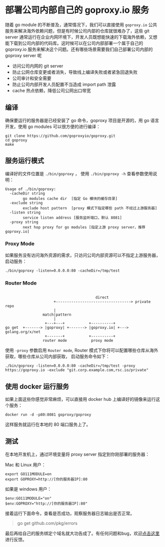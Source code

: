 # 部署公司内部自己的 goproxy.io 服务

随着 go module 的不断普及，通常情况下，我们可以直接使用 `goproxy.io` 公共服务来解决海外依赖问题，但是有时候公司内部的仓库就很难办了，这些 git server 通常运行在企业内网环境下，开发人员既想能快速的下载海外依赖，又想能下载到公司内部的代码库。这时候可以在公司内部部署一个属于自己的 goproxy.io 服务来解决这个问题。还有哪些场景需要我们自己部署公司内部的 goproxy server 呢

* 访问公司内网的 git server
* 防止公网仓库变更或者消失，导致线上编译失败或者紧急回退失败
* 公司审计和安全需要
* 防止公司内部开发人员配置不当造成 import path 泄露
* cache 热点依赖，降低公司公网出口带宽

## 编译

确保要运行的服务器是已经安装了 go 命令，goproxy 项目是开源的，用 go 语言开发，使用 go modules 可以很方便的进行编译：

```shell
git clone https://github.com/goproxyio/goproxy.git
cd goproxy
make
```
## 服务运行模式

编译好的文件位置是 `./bin/goproxy` ， 使用 `./bin/goproxy -h` 查看参数使用说明：

```shell
Usage of ./bin/goproxy:
  -cacheDir string
        go modules cache dir  [指定 Go 模块的缓存目录]
  -exclude string
        exclude host pattern  [proxy 模式下指定哪些 path 不经过上游服务器]
  -listen string
        service listen address [服务监听端口，默认 8081]
  -proxy string
        next hop proxy for go modules [指定上游 proxy server，推荐 goproxy.io]
```
### Proxy Mode

如果服务没有访问海外资源的需求，只访问公司内部资源可以不指定上游服务器，启动服务：

```shell
./bin/goproxy -listen=0.0.0.0:80 -cacheDir=/tmp/test
```

### Router Mode

```

                                         direct
                      +----------------------------------> private repo
                      |
                 match|pattern
                      |
                  +---+---+           +----------+
go get  +-------> |goproxy| +-------> |goproxy.io| +---> golang.org/x/net
                  +-------+           +----------+
                 router mode           proxy mode
```

使用 `-proxy` 参数启用 `Router mode`, Router 模式下你将可以配置哪些仓库从海外获取，哪些仓库从公司内部获取， 启动服务命令如下：

```shell
./bin/goproxy -listen=0.0.0.0:80 -cacheDir=/tmp/test -proxy https://goproxy.io -exclude "git.corp.example.com,rsc.io/private"
```

## 使用 docker 运行服务

如果上面这些你感觉非常麻烦，可以直接用 docker hub 上编译好的镜像来运行这个服务：

```
docker run -d -p80:8081 goproxy/goproxy
```

这样服务就运行在本地的 80 端口服务上了。

## 测试

在本地开发机上，通过环境变量将 proxy server 指定到你刚部署的服务器：

Mac 和 Linux 用户：
```shell
export GO111MODULE=on
export GOPROXY=http://[你的服务器IP]:80
```

如果是 windows 用户：

```
$env:GO111MODULE="on"
$env:GOPROXY="http://[你的服务器IP]:80"
```

接着运行下面命令，查看是否成功，观察服务器日志输出是否正常。

> go get github.com/pkg/errors

最后再给自己的服务绑定个域名就大功告成了。有任何问题和bug，欢迎[点击这里](https://github.com/goproxyio/goproxy/issues/new)进行反馈。